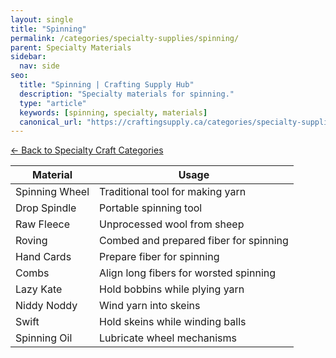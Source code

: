 ```yaml
---
layout: single
title: "Spinning"
permalink: /categories/specialty-supplies/spinning/
parent: Specialty Materials
sidebar:
  nav: side
seo:
  title: "Spinning | Crafting Supply Hub"
  description: "Specialty materials for spinning."
  type: "article"
  keywords: [spinning, specialty, materials]
  canonical_url: "https://craftingsupply.ca/categories/specialty-supplies/spinning/"
---
```

[← Back to Specialty Craft Categories](/categories/specialty-supplies/)

| Material | Usage |
|----------|-------|
| Spinning Wheel | Traditional tool for making yarn |
| Drop Spindle | Portable spinning tool |
| Raw Fleece | Unprocessed wool from sheep |
| Roving | Combed and prepared fiber for spinning |
| Hand Cards | Prepare fiber for spinning |
| Combs | Align long fibers for worsted spinning |
| Lazy Kate | Hold bobbins while plying yarn |
| Niddy Noddy | Wind yarn into skeins |
| Swift | Hold skeins while winding balls |
| Spinning Oil | Lubricate wheel mechanisms |
